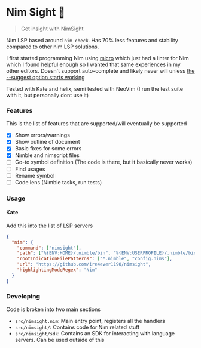 # Nim Sight 👀

> Get insight with NimSight

Nim LSP based around `nim check`. Has 70% less features and stability compared to other nim LSP solutions.

I first started programming Nim using [micro](https://github.com/zyedidia/micro) which just had a linter for Nim which I found helpful enough so I wanted that same experiences in my other editors. Doesn't support auto-complete and likely never will unless [the --suggest option starts working](https://github.com/nim-lang/Nim/blob/4f5c0efaf24e863b26b16d7998eac3bdd830e7be/compiler/commands.nim#L1004)

Tested with Kate and helix, semi tested with NeoVim (I run the test suite
with it, but personally dont use it)


### Features

This is the list of features that are supported/will eventually be supported

- [x] Show errors/warnings
- [x] Show outline of document
- [x] Basic fixes for some errors
- [x] Nimble and nimscript files
- [ ] Go-to symbol definition (The code is there, but it basically never works)
- [ ] Find usages
- [ ] Rename symbol
- [ ] Code lens (Nimble tasks, run tests)

### Usage

#### Kate

Add this into the list of LSP servers
```json
{
  "nim": {
    "command": ["nimsight"],
    "path": ["%{ENV:HOME}/.nimble/bin", "%{ENV:USERPROFILE}/.nimble/bin"],
    "rootIndicationFilePatterns": ["*.nimble", "config.nims"],
    "url": "https://github.com/ire4ever1190/nimsight",
    "highlightingModeRegex": "Nim"
  }
}
```

### Developing

Code is broken into two main sections

- `src/nimsight.nim`: Main entry point, registers all the handlers
- `src/nimsight/`: Contains code for Nim related stuff
- `src/nimsight/sdk`: Contains an SDK for interacting with language servers. Can be used outside of this
